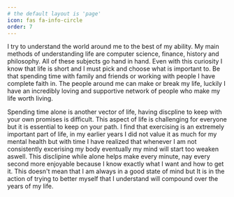 ```yaml
---
# the default layout is 'page'
icon: fas fa-info-circle
order: 7
---
```


I try to understand the world around me to the best of my ability. My main methods of understanding life are computer science, finance, history and philosophy. All of these subjects go hand in hand. Even with this curiosity I know that life is short and I must pick and choose what is important to. Be that spending time with family and friends or working with people I have complete faith in. The people around me can make or break my life, luckily I have an incredibly loving and supportive network of people who make my life worth living.

Spending time alone is another vector of life, having discpline to keep with your own promises is difficult. This aspect of life is challenging for everyone but it is essential to keep on your path. I find that exercising is an extremely important part of life, in my earlier years I did not value it as much for my mental health but with time I have realized that whenever I am not consistently excerising my body eventually my mind will start too weaken aswell. This disclipine while alone helps make every minute, nay every second more enjoyable because I know exactly what I want and how to get it. This doesn't mean that I am always in a good state of mind but It is in the action of trying to better myself that I understand will compound over the years of my life. 

